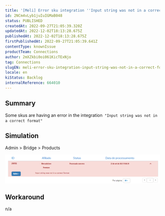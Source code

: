 ```yaml
---
title: '[Meli] Error sku integration ''Input string was not in a correct format'''
id: 2NCm4vLyb1juIuIGMaB048
status: PUBLISHED
createdAt: 2022-09-27T21:05:39.320Z
updatedAt: 2022-12-02T18:13:28.675Z
publishedAt: 2022-12-02T18:13:28.675Z
firstPublishedAt: 2022-09-27T21:05:39.641Z
contentType: knownIssue
productTeam: Connections
author: 2mXZkbi0oi061KicTExNjo
tag: Connections
slugEN: meli-error-sku-integration-input-string-was-not-in-a-correct-format
locale: en
kiStatus: Backlog
internalReference: 664010
---
```


## Summary


Some skus are having an error in the integration` "Input string was not in a correct format"`



## Simulation



Admin > Bridge > Products

 ![](https://raw.githubusercontent.com/vtexdocs/known-issues/refs/heads/main/docs/en/known-issues/Connections/meli-error-sku-integration-input-string-was-not-in-a-correct-format_1.png)



## Workaround


n/a

